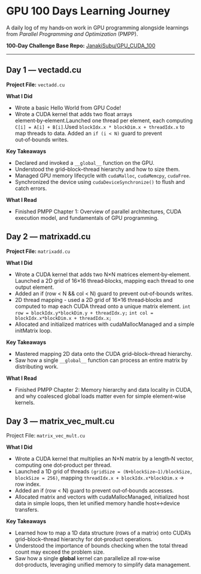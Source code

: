 # GPU 100 Days Learning Journey

A daily log of my hands‑on work in GPU programming alongside learnings from *Parallel Programming and Optimization* (PMPP).

**100‑Day Challenge Base Repo:** [JanakiSubu/GPU_CUDA_100](https://github.com/JanakiSubu/GPU_CUDA_100/tree/main) 

---

## Day 1 — vectadd.cu

**Project File:** `vectadd.cu`

**What I Did**  
- Wrote a basic Hello World from GPU Code!
- Wrote a CUDA kernel that adds two float arrays element‑by‑element.Launched one thread per element, each computing `C[i] = A[i] + B[i]`.Used `blockIdx.x * blockDim.x + threadIdx.x` to map threads to data. Added an `if (i < N)` guard to prevent out‑of‑bounds writes.


**Key Takeaways**  
- Declared and invoked a `__global__` function on the GPU.  
- Understood the grid–block–thread hierarchy and how to size them.  
- Managed GPU memory lifecycle with `cudaMalloc`, `cudaMemcpy`, `cudaFree`.  
- Synchronized the device using `cudaDeviceSynchronize()` to flush and catch errors.

**What I Read**  
- Finished PMPP Chapter 1: Overview of parallel architectures, CUDA execution model, and fundamentals of GPU programming.

## Day 2 — matrixadd.cu

**Project File:** `matrixadd.cu`

**What I Did**  
- Wrote a CUDA kernel that adds two N×N matrices element‑by‑element. Launched a 2D grid of 16×16 thread‑blocks, mapping each thread to one output element.
- Added an if (row < N && col < N) guard to prevent out‑of‑bounds writes.
- 2D thread mapping - used a 2D grid of 16×16 thread‑blocks and computed to map each CUDA thread onto a unique matrix element.
  `int row = blockIdx.y*blockDim.y + threadIdx.y;`
  `int col = blockIdx.x*blockDim.x + threadIdx.x;`
- Allocated and initialized matrices with cudaMallocManaged and a simple initMatrix loop.

**Key Takeaways**  
- Mastered mapping 2D data onto the CUDA grid–block–thread hierarchy.
- Saw how a single `__global__` function can process an entire matrix by distributing work.

**What I Read**  
- Finished PMPP Chapter 2: Memory hierarchy and data locality in CUDA, and why coalesced global loads matter even for simple element‑wise kernels.

## Day 3 — matrix_vec_mult.cu
Project File: `matrix_vec_mult.cu`

**What I Did**
- Wrote a CUDA kernel that multiplies an N×N matrix by a length‑N vector, computing one dot‑product per thread.
- Launched a 1D grid of threads `(gridSize = (N+blockSize–1)/blockSize, blockSize = 256)`, mapping `threadIdx.x + blockIdx.x*blockDim.x` → row index.
- Added an if (row < N) guard to prevent out‑of‑bounds accesses.
- Allocated matrix and vectors with cudaMallocManaged, initialized host data in simple loops, then let unified memory handle host↔device transfers.

**Key Takeaways**
- Learned how to map a 1D data structure (rows of a matrix) onto CUDA’s grid–block–thread hierarchy for dot‑product operations.
- Understood the importance of bounds checking when the total thread count may exceed the problem size.
- Saw how a single __global__ kernel can parallelize all row‑wise dot‑products, leveraging unified memory to simplify data management.










  
